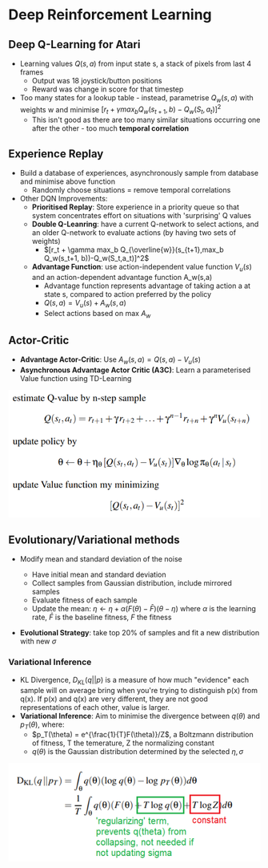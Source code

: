 # Deep Reinforcement Learning

## Deep Q-Learning for Atari
* Learning values $Q(s,a)$ from input state s, a stack of pixels from last 4 frames
    * Output was 18 joystick/button positions
    * Reward was change in score for that timestep
* Too many states for a lookup table - instead, parametrise $Q_w(s,a)$ with weights w and minimise $[r_t + \gamma max_b Q_w(s_{t+1},b)-Q_w(S_t,a_t)]^2$
    * This isn't good as there are too many similar situations occurring one after the other - too much **temporal correlation**

## Experience Replay
* Build a database of experiences, asynchronously sample from database and minimise above function
    * Randomly choose situations = remove temporal correlations
* Other DQN Improvements:
    * **Prioritised Replay**: Store experience in a priority queue so that system concentrates effort on situations with 'surprising' Q values
    * **Double Q-Leanring**: have a current Q-network to select actions, and an older Q-network to evaluate actions (by having two sets of weights)
        * $[r_t + \gamma max_b Q_{\overline{w}}(s_{t+1},max_b Q_w(s_t+1, b))-Q_w(S_t,a_t)]^2$
    * **Advantage Function**: use action-independent value function $V_u(s)$ and an action-dependent advantage function A_w(s,a)
        * Advantage function represents advantage of taking action a at state s, compared to action preferred by the policy
        * $Q(s,a) = V_u(s)+A_w(s,a)$
        * Select actions based on max $A_w$

## Actor-Critic
* **Advantage Actor-Critic**: Use $A_w(s,a) = Q(s,a) - V_u(s)$ 
* **Asynchronous Advantage Actor Critic (A3C)**: Learn a parameterised Value function using TD-Learning 

![](a3c.png)

## Evolutionary/Variational methods
* Modify mean and standard deviation of the noise
    * Have initial mean and standard deviation
    * Collect samples from Gaussian distribution, include mirrored samples
    * Evaluate fitness of each sample
    * Update the mean: $\eta \leftarrow \eta + \alpha(F(\theta) - \bar{F})(\theta - \eta)$ where $\alpha$ is the learning rate, $\bar{F}$ is the baseline fitness, $F$ the fitness

* **Evolutional Strategy**: take top 20% of samples and fit a new distribution with new $\sigma$

### Variational Inference
* KL Divergence, $D_{KL}(q||p)$ is a measure of how much "evidence" each sample will on average bring when you're trying to distinguish p(x) from q(x). If p(x) and q(x) are very different, they are not good representations of each other, value is larger.
* **Variational Inference**: Aim to minimise the divergence between $q(\theta)$ and $p_T(\theta)$, where:
    * $p_T(\theta) = e^{\frac{1}{T}F(\theta)}/Z$, a Boltzmann distribution of fitness, T the temerature, Z the normalizing constant
    * $q(\theta)$ is the Gaussian distribution determined by the selected $\eta,\sigma$

![](variational_inference.png)